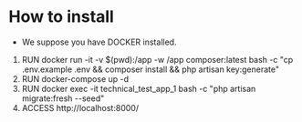 # How to install
- We suppose you have DOCKER installed.

1) RUN docker run -it -v $(pwd):/app -w /app composer:latest bash -c "cp .env.example .env && composer install && php artisan key:generate"
1) RUN docker-compose up -d
1) RUN docker exec -it technical_test_app_1 bash -c "php artisan migrate:fresh --seed"
1) ACCESS http://localhost:8000/
